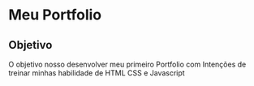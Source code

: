 <h1>
    <span> Meu Portfolio </span>
</h1>

## Objetivo
O objetivo nosso desenvolver meu primeiro Portfolio com Intenções de treinar minhas habilidade de HTML CSS e Javascript

